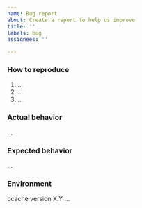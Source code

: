 ```yaml
---
name: Bug report
about: Create a report to help us improve
title: ''
labels: bug
assignees: ''

---
```


### How to reproduce ###
<!-- Steps to reproduce the behavior: -->

1. ...
2. ...
3. ...

### Actual behavior ###
<!-- What happened? -->

...

### Expected behavior ###
<!-- What did you expect to happen? -->

...

### Environment ###
<!-- Which ccache version and (if applicable) compiler, OS, file system, -->
<!-- etc., did you use? -->

ccache version X.Y
...
